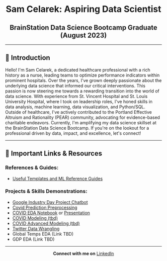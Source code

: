 <div align="center">

# **Sam Celarek: Aspiring Data Scientist**
## **BrainStation Data Science Bootcamp Graduate (August 2023)**

</div>

---

## 🌟 Introduction

Hello! I'm Sam Celarek, a dedicated healthcare professional with a rich history as a nurse, leading teams to optimize performance indicators within prominent hospitals. Over the years, I've grown deeply passionate about the underlying data science that informed our critical interventions. This passion is now steering me towards a rewarding transition into the world of data science. With experience from St. Vincent Hospital and St. Louis University Hospital, where I took on leadership roles, I've honed skills in data analysis, machine learning, data visualization, and Python/SQL. Outside of healthcare, I've actively contributed to the Portland Effective Altruism and Rationality (PEAR) community, advocating for evidence-based charitable endeavors. Currently, I'm amplifying my data science skillset at the BrainStation Data Science Bootcamp. If you're on the lookout for a professional driven by data, impact, and excellence, let's connect!

---


## 🔗 Important Links & Resources

### **References & Guides**:
- [Useful Templates and ML Reference Guides](https://github.com/scelarek/Reference_Notebooks)

### **Projects & Skills Demonstrations**:
- [Google Industry Day Project Chatbot](https://github.com/scelarek/Google-Industry-Day)
- [Covid Prediction Preprocessing](https://github.com/scelarek/BrainStation_Capstone/blob/05050d52ac2f0164d80a2c3e39528ba1e2127e6c/Capstone/1.%20Covid%20Preprocessing.ipynb)
- [COVID EDA Notebook](https://github.com/scelarek/BrainStation_Capstone/blob/05050d52ac2f0164d80a2c3e39528ba1e2127e6c/Capstone/2.%20Sample%20EDA%20(Basic).ipynb) or [Presentation](https://github.com/scelarek/BrainStation_Capstone/blob/05050d52ac2f0164d80a2c3e39528ba1e2127e6c/Presentations/COVID%20Preprocessing%20and%20EDA.pdf)
- [COVID Modeling (tbd)](https://github.com/scelarek/BrainStation_Capstone/blob/05050d52ac2f0164d80a2c3e39528ba1e2127e6c/Capstone/3.%20Covid%20SARIMA%20Modeling.ipynb)
- [COVID Advanced Modeling (tbd)](https://github.com/scelarek/BrainStation_Capstone/blob/05050d52ac2f0164d80a2c3e39528ba1e2127e6c/Capstone/4.%20Covid%20Prophet%20and%20RNNs.ipynb)
- [Twitter Data Wrangling](https://github.com/scelarek/Data-Analysis-Projects/blob/a1f50a33c893b5dbeec4ae5739eff319f8f61a1c/Twitter%20Humor%20vs%20Cuteness/Twitter_Wrangle.ipynb)
- Global Temps EDA (Link TBD)
- GDP EDA (Link TBD)

---

<div align="center">

**Connect with me on** [LinkedIn](https://www.linkedin.com/in/sam-celarek/)

</div>
